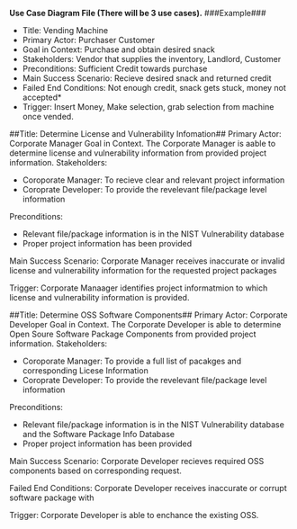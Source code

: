 **Use Case Diagram File (There will be 3 use cases).**
###Example###
- Title: Vending Machine
- Primary Actor: Purchaser Customer
- Goal in Context: Purchase and obtain desired snack
- Stakeholders: Vendor that supplies the inventory, Landlord, Customer
- Preconditions: Sufficient Credit towards purchase
- Main Success Scenario: Recieve desired snack and returned credit
- Failed End Conditions: Not enough credit, snack gets stuck, money not accepted*
- Trigger: Insert Money, Make selection, grab selection from machine once vended.



##Title: Determine License and Vulnerability Infomation##
Primary Actor: Corporate Manager
Goal in Context. The Corporate Manager is aable to determine license and vulnerability information from provided project information.
Stakeholders:
  - Coroporate Manager: To recieve clear and relevant project information
  - Coroprate Developer: To provide the revelevant file/package level information

Preconditions:
  - Relevant file/package information is in the NIST Vulnerability database
  - Proper project information has been provided 
  
Main Success Scenario: Corporate Manager receives inaccurate or invalid license and vulnerability information for the requested project packages

Trigger: Corporate Manaager identifies project informatmion to which license and vulnerability information is provided.

##Title: Determine OSS Software Components##
Primary Actor: Corporate Developer
Goal in Context. The Corporate Developer is able to determine Open Soure Software Package Components from provided project information.
Stakeholders:
  - Coroporate Manager: To provide a full list of pacakges and corresponding Licese Information
  - Coroprate Developer: To provide the revelevant file/package level information

Preconditions:
  - Relevant file/package information is in the NIST Vulnerability database and the Software Package Info Database
  - Proper project information has been provided 
  
Main Success Scenario: Corporate Developer recieves required OSS components based on corresponding request.

Failed End Conditions: Corporate Developer receives inaccurate or corrupt software package with

Trigger: Corporate Developer is able to enchance the existing OSS.

